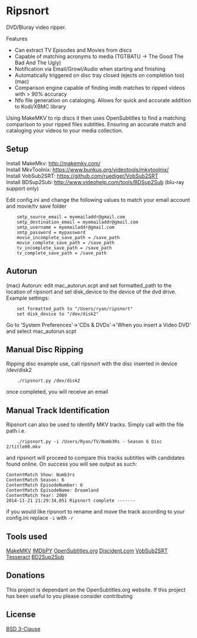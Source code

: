 Ripsnort
=========
DVD/Bluray video ripper. 

Features
 - Can extract TV Episodes and Movies from discs
 - Capable of matching acronyms to media (TGTBATU -> The Good The Bad And The Ugly)
 - Notification via Email/Growl/Audio when starting and finishing
 - Automatically triggered on disc tray closed (ejects on completion too)(mac)
 - Comparison engine capable of finding imdb matches to ripped videos with > 90% accuracy
 - Nfo file generation on cataloging. Allows for quick and accurate addition to Kodi/XBMC library  

Using MakeMKV to rip discs it then uses OpenSubtitles to find a matching comparison to your ripped files subtitles. Ensuring an accurate match and cataloging your videos to your media collection.


Setup
--------------
Install MakeMkv: http://makemkv.com/</br>
Install MkvToolnix: https://www.bunkus.org/videotools/mkvtoolnix/</br>
Install VobSub2SRT: https://github.com/ruediger/VobSub2SRT</br>
Install BDSup2Sub: http://www.videohelp.com/tools/BDSup2Sub (blu-ray support only)

Edit config.ini and change the following values to match your email account and movie/tv save folder
```
    smtp_source_email = myemailaddr@gmail.com
    smtp_destination_email = myemailaddr@gmail.com
    smtp_username = myemailaddr@gmail.com
    smtp_password = mypassword
    movie_incomplete_save_path = /save_path
    movie_complete_save_path = /save_path
    tv_incomplete_save_path = /save_path
    tv_complete_save_path = /save_path

```


Autorun
--------------

(mac) Autorun: edit mac_autorun.scpt and set formatted_path to the location of ripsnort and set disk_device to the device of the dvd drive. Example settings:
```
    set formatted_path to "/Users/ryan/ripsnort"
    set disk_device to "/dev/disk2"
```
Go to 'System Preferences'->'CDs & DVDs'->'When you insert a Video DVD' and select mac_autorun.scpt


Manual Disc Ripping
--------------

Ripping disc example use, call ripsnort with the disc inserted in device /dev/disk2
```
    ./ripsnort.py /dev/disk2
```
once completed, you will receive an email

Manual Track Identification
--------------

Ripsnort can also be used to identify MKV tracks. Simply call with the file path i.e.
```
    ./ripsnort.py -i /Users/Ryan/TV/Numb3Rs - Season 6 Disc 2/title00.mkv
```

and ripsnort will proceed to compare this tracks subtitles with candidates found online. On success you will see output as such:
```
ContentMatch Show: Numb3rs
ContentMatch Season: 6
ContentMatch EpisodeNumber: 6
ContentMatch EpisodeName: Dreamland
ContentMatch Year: 2009
2014-11-21 21:29:34,051 Ripsnort complete -------
```
if you would like ripsnort to rename and move the track according to your config.ini replace ```-i``` with ```-r```

Tools used
--------------
[MakeMKV](http://www.makemkv.com)
[IMDbPY](http://imdbpy.sourceforge.net)
[OpenSubtitles.org](http://www.opensubtitles.org)
[Discident.com](http://discident.com)
[VobSub2SRT](https://github.com/ruediger/VobSub2SRT)
[Tesseract](https://code.google.com/p/tesseract-ocr/)
[BD2Sup2Sub](http://www.videohelp.com/tools/BDSup2Sub)

Donations
--------------
This project is dependant on the OpenSubtitles.org website. If this project has been useful to you please consider contributing


License
----

[BSD 3-Clause](http://www.opensource.org/licenses/BSD-3-Clause)


